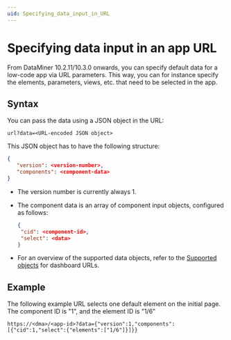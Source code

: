 ```yaml
---
uid: Specifying_data_input_in_URL
---
```


# Specifying data input in an app URL

From DataMiner 10.2.11/10.3.0 onwards, you can specify default data for a low-code app via URL parameters. This way, you can for instance specify the elements, parameters, views, etc. that need to be selected in the app.

## Syntax

You can pass the data using a JSON object in the URL:

`url?data=<URL-encoded JSON object>`

This JSON object has to have the following structure:

```json
{
   "version": <version-number>,
   "components": <component-data>
}
```

- The version number is currently always 1.

- The component data is an array of component input objects, configured as follows:

  ```json
  {
   "cid": <component-id>,
   "select": <data>
  }
  ```

- For an overview of the supported data objects, refer to the [Supported objects](xref:Specifying_data_input_in_a_dashboard_URL#supported-objects) for dashboard URLs.

## Example

The following example URL selects one default element on the initial page. The component ID is "1", and the element ID is "1/6"

```url
https://<dma>/<app-id>?data={"version":1,"components":[{"cid":1,"select":{"elements":["1/6"]}]}}
```
